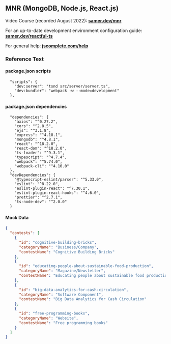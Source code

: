 ## MNR (MongoDB, Node.js, React.js)

Video Course (recorded August 2022): **[samer.dev/mnr](https://samer.dev/mnr)**

For an up-to-date development environment configuration guide: **[samer.dev/reactful-ts](https://samer.dev/reactful-ts)**

For general help: **[jscomplete.com/help](https://jscomplete.com/help)**

### Reference Text

#### package.json scripts

```
  "scripts": {
    "dev:server": "tsnd src/server/server.ts",
    "dev:bundler": "webpack -w --mode=development"
  },
```

#### package.json dependencies

```
  "dependencies": {
    "axios": "^0.27.2",
    "cors": "^2.8.5",
    "ejs": "^3.1.8",
    "express": "^4.18.1",
    "mongodb": "^4.8.1",
    "react": "^18.2.0",
    "react-dom": "^18.2.0",
    "ts-loader": "^9.3.1",
    "typescript": "^4.7.4",
    "webpack": "^5.74.0",
    "webpack-cli": "^4.10.0"
  },
  "devDependencies": {
    "@typescript-eslint/parser": "^5.33.0",
    "eslint": "^8.22.0",
    "eslint-plugin-react": "^7.30.1",
    "eslint-plugin-react-hooks": "^4.6.0",
    "prettier": "^2.7.1",
    "ts-node-dev": "^2.0.0"
  }
```

#### Mock Data

```json
{
  "contests": [
    {
      "id": "cognitive-building-bricks",
      "categoryName": "Business/Company",
      "contestName": "Cognitive Building Bricks"
    },
    {
      "id": "educating-people-about-sustainable-food-production",
      "categoryName": "Magazine/Newsletter",
      "contestName": "Educating people about sustainable food production"
    },
    {
      "id": "big-data-analytics-for-cash-circulation",
      "categoryName": "Software Component",
      "contestName": "Big Data Analytics for Cash Circulation"
    },
    {
      "id": "free-programming-books",
      "categoryName": "Website",
      "contestName": "Free programming books"
    }
  ]
}
```
